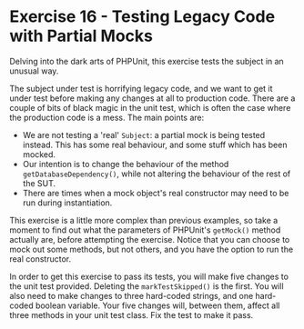 # Exercise 16 - Testing Legacy Code with Partial Mocks

Delving into the dark arts of PHPUnit, this exercise tests the subject in an unusual way.

The subject under test is horrifying legacy code, and we want to get it under test before making any changes at all to production code.
There are a couple of bits of black magic in the unit test, which is often the case where the production code is a mess.  The main points
are:

- We are not testing a 'real' `Subject`: a partial mock is being tested instead.  This has some real behaviour, and some
stuff which has been mocked.
- Our intention is to change the behaviour of the method `getDatabaseDependency()`, while not altering the behaviour of the rest of
the SUT.
- There are times when a mock object's real constructor may need to be run during instantiation.

This exercise is a little more complex than previous examples, so take a moment to find out what the parameters of PHPUnit's
`getMock()` method actually are, before attempting the exercise.  Notice that you can choose to mock out some methods, but not
others, and you have the option to run the real constructor.

In order to get this exercise to pass its tests, you will make five changes to the unit test provided.  Deleting the `markTestSkipped()`
is the first.  You will also need to make changes to three hard-coded strings, and one hard-coded boolean variable.  Your five changes
will, between them, affect all three methods in your unit test class.  Fix the test to make it pass.
